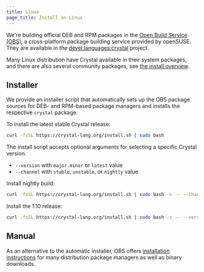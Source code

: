 ```yaml
---
title: Linux
page_title: Install on Linux
---
```


We're building official DEB and RPM packages in the [Open Build Service (OBS)](https://build.opensuse.org),
a cross-platform package building service provided by openSUSE.
They are available in the [devel:languages:crystal](https://build.opensuse.org/project/show/devel:languages:crystal) project.

Many Linux distribution have Crystal available in their system packages, and
there are also several community packages, see [the install overview](../#linux).

## Installer

We provide an installer script that automatically sets up the OBS package sources
for DEB- and RPM-based package managers and installs the respective `crystal` package.

To install the latest stable Crystal release:

```bash
curl -fsSL https://crystal-lang.org/install.sh | sudo bash
```

The install script accepts optional arguments for selecting a specific Crystal version.

- `--version` with `major.minor` or `latest` value
- `--channel` with `stable`, `unstable`, or `nightly` value

Install nightly build:

```bash
curl -fsSL https://crystal-lang.org/install.sh | sudo bash -s -- --channel=nightly
```

Install the 1.10 release:

```bash
curl -fsSL https://crystal-lang.org/install.sh | sudo bash -s -- --version=1.10
```

## Manual

As an alternative to the automatic installer, OBS offers [installation instructions](https://software.opensuse.org/download.html?project=devel%3Alanguages%3Acrystal&package=crystal)
for many distribution package managers as well as binary downloads.

